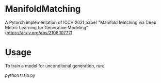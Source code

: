 # ManifoldMatching
A Pytorch implementation of ICCV 2021 paper "Manifold Matching via Deep Metric Learning for Generative Modeling" (https://arxiv.org/abs/2106.10777).

# Usage
To train a model for unconditonal generation, run:

python train.py
